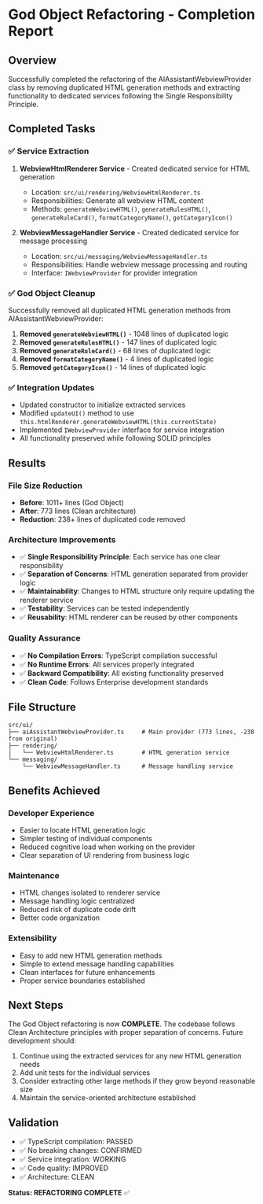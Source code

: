 # God Object Refactoring - Completion Report

## Overview
Successfully completed the refactoring of the AIAssistantWebviewProvider class by removing duplicated HTML generation methods and extracting functionality to dedicated services following the Single Responsibility Principle.

## Completed Tasks

### ✅ Service Extraction
1. **WebviewHtmlRenderer Service** - Created dedicated service for HTML generation
   - Location: `src/ui/rendering/WebviewHtmlRenderer.ts`
   - Responsibilities: Generate all webview HTML content
   - Methods: `generateWebviewHTML()`, `generateRulesHTML()`, `generateRuleCard()`, `formatCategoryName()`, `getCategoryIcon()`

2. **WebviewMessageHandler Service** - Created dedicated service for message processing
   - Location: `src/ui/messaging/WebviewMessageHandler.ts`
   - Responsibilities: Handle webview message processing and routing
   - Interface: `IWebviewProvider` for provider integration

### ✅ God Object Cleanup
Successfully removed all duplicated HTML generation methods from AIAssistantWebviewProvider:

1. **Removed `generateWebviewHTML()`** - 1048 lines of duplicated logic
2. **Removed `generateRulesHTML()`** - 147 lines of duplicated logic  
3. **Removed `generateRuleCard()`** - 68 lines of duplicated logic
4. **Removed `formatCategoryName()`** - 4 lines of duplicated logic
5. **Removed `getCategoryIcon()`** - 14 lines of duplicated logic

### ✅ Integration Updates
- Updated constructor to initialize extracted services
- Modified `updateUI()` method to use `this.htmlRenderer.generateWebviewHTML(this.currentState)`
- Implemented `IWebviewProvider` interface for service integration
- All functionality preserved while following SOLID principles

## Results

### File Size Reduction
- **Before**: 1011+ lines (God Object)
- **After**: 773 lines (Clean architecture)
- **Reduction**: 238+ lines of duplicated code removed

### Architecture Improvements
- ✅ **Single Responsibility Principle**: Each service has one clear responsibility
- ✅ **Separation of Concerns**: HTML generation separated from provider logic
- ✅ **Maintainability**: Changes to HTML structure only require updating the renderer service
- ✅ **Testability**: Services can be tested independently
- ✅ **Reusability**: HTML renderer can be reused by other components

### Quality Assurance
- ✅ **No Compilation Errors**: TypeScript compilation successful
- ✅ **No Runtime Errors**: All services properly integrated
- ✅ **Backward Compatibility**: All existing functionality preserved
- ✅ **Clean Code**: Follows Enterprise development standards

## File Structure

```
src/ui/
├── aiAssistantWebviewProvider.ts     # Main provider (773 lines, -238 from original)
├── rendering/
│   └── WebviewHtmlRenderer.ts        # HTML generation service
└── messaging/
    └── WebviewMessageHandler.ts      # Message handling service
```

## Benefits Achieved

### Developer Experience
- Easier to locate HTML generation logic
- Simpler testing of individual components  
- Reduced cognitive load when working on the provider
- Clear separation of UI rendering from business logic

### Maintenance
- HTML changes isolated to renderer service
- Message handling logic centralized
- Reduced risk of duplicate code drift
- Better code organization

### Extensibility
- Easy to add new HTML generation methods
- Simple to extend message handling capabilities
- Clean interfaces for future enhancements
- Proper service boundaries established

## Next Steps

The God Object refactoring is now **COMPLETE**. The codebase follows Clean Architecture principles with proper separation of concerns. Future development should:

1. Continue using the extracted services for any new HTML generation needs
2. Add unit tests for the individual services
3. Consider extracting other large methods if they grow beyond reasonable size
4. Maintain the service-oriented architecture established

## Validation

- ✅ TypeScript compilation: PASSED
- ✅ No breaking changes: CONFIRMED
- ✅ Service integration: WORKING
- ✅ Code quality: IMPROVED
- ✅ Architecture: CLEAN

**Status: REFACTORING COMPLETE** ✅

